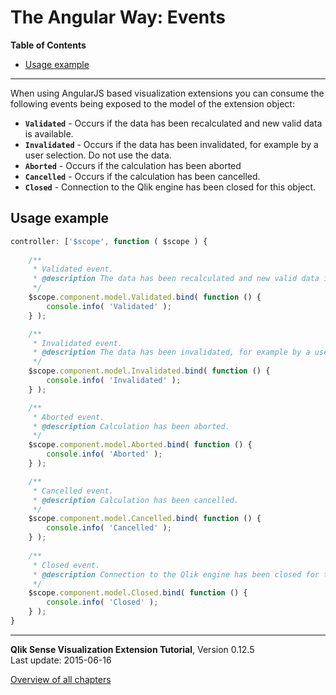 # The Angular Way: Events



**Table of Contents**

<!-- toc -->

- [Usage example](#usage-example)

<!-- tocstop -->

---

When using AngularJS based visualization extensions you can consume the following events being exposed to the model of the extension object:

* **`Validated`** - Occurs if the data has been recalculated and new valid data is available.
* **`Invalidated`** - Occurs if the data has been invalidated, for example by a user selection. Do not use the data. 
* **`Aborted`** - Occurs if the calculation has been aborted
* **`Cancelled`** - Occurs if the calculation has been cancelled.
* **`Closed`** - Connection to the Qlik engine has been closed for this object.

## Usage example

```js
controller: ['$scope', function ( $scope ) {
	
	/**
	 * Validated event.
	 * @description The data has been recalculated and new valid data is available.
	 */
	$scope.component.model.Validated.bind( function () {
		console.info( 'Validated' );
	} );

	/**
	 * Invalidated event.
	 * @description The data has been invalidated, for example by a user selection. Do not use the data.
	 */
	$scope.component.model.Invalidated.bind( function () {
		console.info( 'Invalidated' );
	} );

	/**
	 * Aborted event.
	 * @description Calculation has been aborted.
	 */
	$scope.component.model.Aborted.bind( function () {
		console.info( 'Aborted' );
	} );

	/**
	 * Cancelled event.
	 * @description Calculation has been cancelled.
	 */
	$scope.component.model.Cancelled.bind( function () {
		console.info( 'Cancelled' );
	} );
	
	/**
	 * Closed event.
	 * @description Connection to the Qlik engine has been closed for this object.
	 */
	$scope.component.model.Closed.bind( function () {
		console.info( 'Closed' );
	} );
}
```

---
**Qlik Sense Visualization Extension Tutorial**, Version 0.12.5<br/>
Last update: 2015-06-16<br/>

[Overview of all chapters](https://github.com/stefanwalther/qliksense-extension-tutorial/blob/master/tutorial/readme.md)